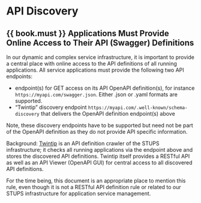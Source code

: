 # API Discovery

## {{ book.must }} Applications Must Provide Online Access to Their API (Swagger) Definitions

In our dynamic and complex service infrastructure, it is important to provide a central place with
online access to the API definitions of all running applications. All service applications must
provide the following two API endpoints:

* endpoint(s) for GET access on its API OpenAPI definition(s), for instance
  `https://myapi.com/swagger.json`. Either .json or .yaml formats are supported.
* “Twintip” discovery endpoint `https://myapi.com/.well-known/schema-discovery` that delivers
  the OpenAPI definition endpoint(s) above

Note, these discovery endpoints have to be supported but need not be part of the OpenAPI definition as they do not provide API specific information.

Background: [Twintip](http://docs.stups.io/en/latest/components/twintip.html) is an API definition
crawler of the STUPS infrastructure; it checks all running applications via the endpoint above and
stores the discovered API definitions. Twintip itself provides a RESTful API as well as an API Viewer (OpenAPI GUI) for central access to all discovered API definitions.

For the time being, this document is an appropriate place to mention this rule, even though it is
not a RESTful API definition rule or related to our STUPS infrastructure for application service
management.
